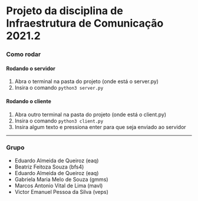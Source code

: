 # Projeto da disciplina de Infraestrutura de Comunicação 2021.2

### Como rodar
#### Rodando o servidor
1. Abra o terminal na pasta do projeto (onde está o server.py)
2. Insira o comando `python3 server.py`

#### Rodando o cliente
1. Abra outro terminal na pasta do projeto (onde está o client.py)
2. Insira o comando `python3 client.py`
3. Insira algum texto e pressiona enter para que seja enviado ao servidor

***

### Grupo
- Eduardo Almeida de Queiroz (eaq)
- Beatriz Feitoza Souza	(bfs4)
- Eduardo Almeida de Queiroz	(eaq)
- Gabriela Maria Melo de Souza	(gmms)
- Marcos Antonio Vital de Lima	(mavl)
- Victor Emanuel Pessoa da Silva	(veps)
